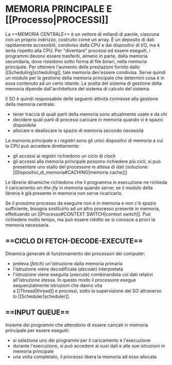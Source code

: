 # MEMORIA PRINCIPALE E [[Processo|PROCESSI]]
La ==MEMORIA CENTRALE== è un vettore di miliardi di parole, ciascuna con un proprio indirizzo, costruito come un array. È un deposito di dati rapidamente accessibili, condiviso dalla CPU e dai dispositivi di I/O, ma è lenta rispetto alla CPU.
Per "diventare" processi ed essere eseguiti, i programmi devono essere trasferiti, almeno in parte, dalla memoria secondaria, dove risiedono sotto forma di file binari, nella memoria principale. Per ottenere l'aumento delle prestazioni fornito dallo [[Scheduling|scheduling]], tale memoria dev'essere condivisa. Serve quindi un modulo per la gestione della memoria principale che determini cosa è in essa contenuto ad un certo istante.
La scelta del sistema di gestione della memoria dipende dall'architettura del sistema di calcolo del sistema.

Il SO è quindi responsabile delle seguenti attività connesse alla gestione della memoria centrale:
- tener traccia di quali parti della memoria sono attualmente usate e da chi
- decidere quali parti di processi caricare in memoria quando vi è spazio disponibile
- allocare e deallocare lo spazio di memoria secondo necessità

La _memoria principale_ e i _registri_ sono gli unici dispositivi di memoria a cui la CPU può accedere direttamente:
- gli accessi ai registri richiedono un ciclo di clock
- gli accessi alla memoria principale possono richiedere più cicli, si può presentare uno stallo del processore in attesa di dati (soluzione: [[Dispositivi_di_memoria#CACHING|memoria cache]])

Le librerie dinamiche richiedono che il programma in esecuzione ne richieda il caricamento _on-the-fly_ in memoria quando serve; se il modulo della libreria è già presente in memoria non serve ricaricarlo.

Se il prossimo processo da eseguire non è in memoria e non c'è spazio sufficiente, bisogna sostituirlo ad un altro processo presente in memoria, effettuando un [[Processo#CONTEXT SWITCH|context switch]]. Può richiedere molto tempo, ma può essere ridotto se si conosce a priori la memoria necessaria.

## ==CICLO DI FETCH-DECODE-EXECUTE==
Dinamica generale di funzionamento dei processori dei computer:
- preleva (_fetch_) un'istruzione dalla memoria primaria
- l'istruzione viene decodificata (_decode_) interpretata
- l'istruzione viene eseguita (_execute_) combinandola coi dati relativi all'istruzione stessa.
In questo modo il processore esegue sequenzialmente istruzioni che danno vita a [[Thread|thread]] e processi, sotto la supervisione del SO attraverso lo [[Scheduler|scheduler]].

## ==INPUT QUEUE==
Insieme dei programmi che attendono di essere caricati in memoria principale per essere eseguiti:
- si seleziona uno dei programmi per il caricamento e l'esecuzione
- durante l'esecuzione, si può accedere ai suoi dati e alle sue istruzioni in memoria principale
- una volta completato, il processo libera la memoria ad esso allocata